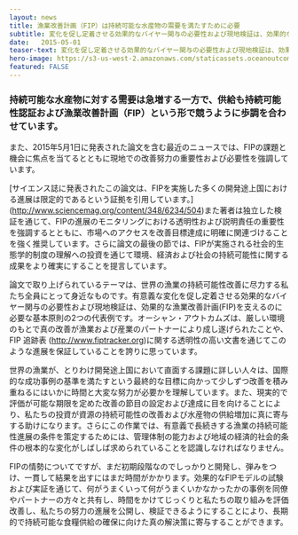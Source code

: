 ```yaml
---
layout: news
title: 漁業改善計画（FIP）は持続可能な水産物の需要を満たすために必要
subtitle: 変化を促し定着させる効果的なバイヤー関与の必要性および現地検証は、効果的な漁業改善計画(FIP)を支える基本原則
date:   2015-05-01
teaser-text: 変化を促し定着させる効果的なバイヤー関与の必要性および現地検証は、効果的な漁業改善計画(FIP)を支える基本原則
hero-image: https://s3-us-west-2.amazonaws.com/staticassets.oceanoutcomes.org/news+and+analysis/hero+images/fishery-improvement-needed-hero.jpg
featured: FALSE
---
```

<h3>持続可能な水産物に対する需要は急増する一方で、供給も持続可能性認証および漁業改善計画（FIP）という形で競うように歩調を合わせています。</h3>

また、2015年5月1日に発表された論文を含む最近のニュースでは、FIPの課題と機会に焦点を当てるとともに現地での改善努力の重要性および必要性を強調しています。

[サイエンス誌に発表されたこの論文は、FIPを実施した多くの開発途上国における進展は限定的であるという証拠を引用しています。] (http://www.sciencemag.org/content/348/6234/504)また著者は独立した検証を通じて、FIPの進展のモニタリングにおける透明性および説明責任の重要性を強調するとともに、市場へのアクセスを改善目標達成に明確に関連づけることを強く推奨しています。さらに論文の最後の節では、FIPが実施される社会的生態学的制度の理解への投資を通じて環境、経済および社会の持続可能性に関する成果をより確実にすることを提言しています。

論文で取り上げられているテーマは、世界の漁業の持続可能性改善に尽力する私たち全員にとって身近なものです。有意義な変化を促し定着させる効果的なバイヤー関与の必要性および現地検証は、効果的な漁業改善計画(FIP)を支えるのに必要な基本原則の2つの代表例です。オーシャン・アウトカムズは、厳しい環境のもとで真の改善が漁業および産業のパートナーにより成し遂げられたことや、FIP 追跡表 (http://www.fiptracker.org)に関する透明性の高い文書を通じてこのような進展を保証していることを誇りに思っています。

世界の漁業が、とりわけ開発途上国において直面する課題に詳しい人々は、国際的な成功事例の基準を満たすという最終的な目標に向かって少しずつ改善を積み重ねるにはいかに時間と大変な努力が必要かを理解しています。また、現実的で評価が可能な期限を定めた改善の節目の設定および達成に目を向けることにより、私たちの投資が資源の持続可能性の改善および水産物の供給増加に真に寄与する助けになります。さらにこの作業では、有意義で長続きする漁業の持続可能性進展の条件を策定するためには、管理体制の能力および地域の経済的社会的条件の根本的な変化がしばしば求められていることを認識しなければなりません。

FIPの情勢についてですが、まだ初期段階なのでしっかりと開発し、弾みをつけ、一貫して結果を出すにはまだ時間がかかります。効果的なFIPモデルの試験および実証を通じて、何がうまくいって何がうまくいかなかったかの事例を同僚やパートナーの方々と共有し、時間をかけてじっくりと私たちの取り組みを評価改善し、私たちの努力の進展を公開し、検証できるようにすることにより、長期的で持続可能な食糧供給の確保に向けた真の解決策に寄与することができます。
